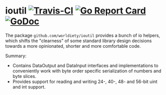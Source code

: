 # ioutil [![Travis-CI](https://travis-ci.com/worldiety/ioutil.svg?branch=master)](https://travis-ci.com/worldiety/ioutil) [![Go Report Card](https://goreportcard.com/badge/github.com/worldiety/ioutil)](https://goreportcard.com/report/github.com/worldiety/ioutil) [![GoDoc](https://godoc.org/github.com/worldiety/ioutil?status.svg)](http://godoc.org/github.com/worldiety/ioutil)

The package `github.com/worldiety/ioutil` provides a bunch of io helpers, which shifts the "clearness" of some 
standard library design decisions towards a more opinionated, shorter and more comfortable code.

Summary:
* Contains DataOutput and DataInput interfaces and implementations to conveniently work with byte order specific
serialization of numbers and byte slices.
* Provides support for reading and writing 24-, 40-, 48- and 56-bit uint and int support. 

